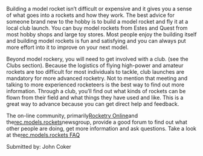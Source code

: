Building a model rocket isn’t difficult or expensive and it gives you a sense of what goes into a rockets and how they work. The best advice for someone brand new to the hobby is to build a model rocket and fly it at a local club launch. You can buy model rockets from Estes and Quest from most hobby shops and large toy stores. Most people enjoy the building itself and building model rockets is fun and satisfying and you can always put more effort into it to improve on your next model.

Beyond model rockery, you will need to get involved with a club. (see the Clubs section). Because the logistics of flying high-power and amateur rockets are too difficult for most individuals to tackle, club launches are mandatory for more advanced rocketry. Not to mention that meeting and talking to more experienced rocketeers is the best way to find out more information. Through a club, you’ll find out what kinds of rockets can be flown from their field and what things they have used and like. This is a great way to advance because you can get direct help and feedback.

The on-line community, primarily[Rocketry Online](http://www.rocketryonline.com)and the[rec.models.rockets](news:rec.models.rockets)newsgroup, provide a good forum to find out what other people are doing, get more information and ask questions. Take a look at the[rec.models.rockets FAQ](http://www.ninfinger.org/~sven/rockets/rmrfaq.toc.html)

Submitted by: John Coker
